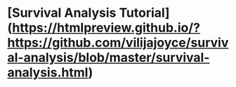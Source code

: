 # [Survival Analysis Tutorial] (https://htmlpreview.github.io/?https://github.com/vilijajoyce/survival-analysis/blob/master/survival-analysis.html)
